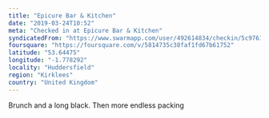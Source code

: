```yaml
---
title: "Epicure Bar & Kitchen"
date: "2019-03-24T10:52"
meta: "Checked in at Epicure Bar & Kitchen"
syndicatedFrom: "https://www.swarmapp.com/user/492614834/checkin/5c97616ac36588002b6fe7d7"
foursquare: "https://foursquare.com/v/5814735c38faf1fd67b61752"
latitude: "53.64475"
longitude: "-1.778292"
locality: "Huddersfield"
region: "Kirklees"
country: "United Kingdom"
---
```

Brunch and a long black. Then more endless packing
